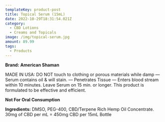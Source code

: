 ```yaml
---
templateKey: product-post
title: Topical Serum (15mL)
date: 2022-10-29T18:31:54.021Z
category:
  - CBD Lotions
  - Creams and Topicals
image: /img/topical-serum.jpg
amount: 89.99
tags:
  - Products
---
```

**Brand:** **American Shaman**

MADE IN USA: DO NOT touch to clothing or porous materials while damp — Serum contains oil & will stain. — Penetrates Tissue — Enters blood stream within 10 minutes. Leave Serum on 15 min. or longer.  This product is formulated to be effective and efficient.  

**Not For Oral Consumption**

**Ingredients:** DMSO, PEG-400, CBD/Terpene Rich Hemp Oil Concentrate. 30mg of CBD per mL = 450mg CBD per 15mL Bottle